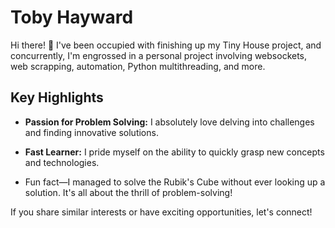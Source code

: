 # Toby Hayward

Hi there! 👋 I've been occupied with finishing up my Tiny House project, and concurrently, I'm engrossed in a personal project involving websockets, web scrapping, automation, Python multithreading, and more.

## Key Highlights

- **Passion for Problem Solving:** I absolutely love delving into challenges and finding innovative solutions.
  
- **Fast Learner:** I pride myself on the ability to quickly grasp new concepts and technologies.

- Fun fact—I managed to solve the Rubik's Cube without ever looking up a solution. It's all about the thrill of problem-solving!

If you share similar interests or have exciting opportunities, let's connect!
